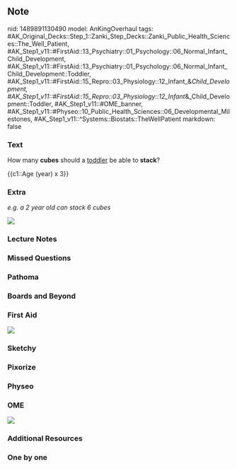 ## Note
nid: 1489891130490
model: AnKingOverhaul
tags: #AK_Original_Decks::Step_1::Zanki_Step_Decks::Zanki_Public_Health_Sciences::The_Well_Patient, #AK_Step1_v11::#FirstAid::13_Psychiatry::01_Psychology::06_Normal_Infant_Child_Development, #AK_Step1_v11::#FirstAid::13_Psychiatry::01_Psychology::06_Normal_Infant_Child_Development::Toddler, #AK_Step1_v11::#FirstAid::15_Repro::03_Physiology::12_Infant_&_Child_Development, #AK_Step1_v11::#FirstAid::15_Repro::03_Physiology::12_Infant_&_Child_Development::Toddler, #AK_Step1_v11::#OME_banner, #AK_Step1_v11::#Physeo::10_Public_Health_Sciences::06_Developmental_Milestones, #AK_Step1_v11::^Systems::Biostats::TheWellPatient
markdown: false

### Text
How many <b>cubes</b> should a <u>toddler</u> be able to
<b>stack</b>?
<div>
  {{c1::Age (year) x 3}}
</div>

### Extra
<i>e.g. a 2 year old can stack 6 cubes</i>
<div>
  <i><img src="paste-275084065374405.jpg"></i>
</div>

### Lecture Notes


### Missed Questions


### Pathoma


### Boards and Beyond


### First Aid
<img src="tmpu83uruyb.png">

### Sketchy


### Pixorize


### Physeo


### OME
<div class="ome-widget">
  <a href="https://onlinemeded.org?ref=anki"><img src=
  "_OME_AnkiFlashcards_General_7.png"></a>
</div>

### Additional Resources


### One by one

